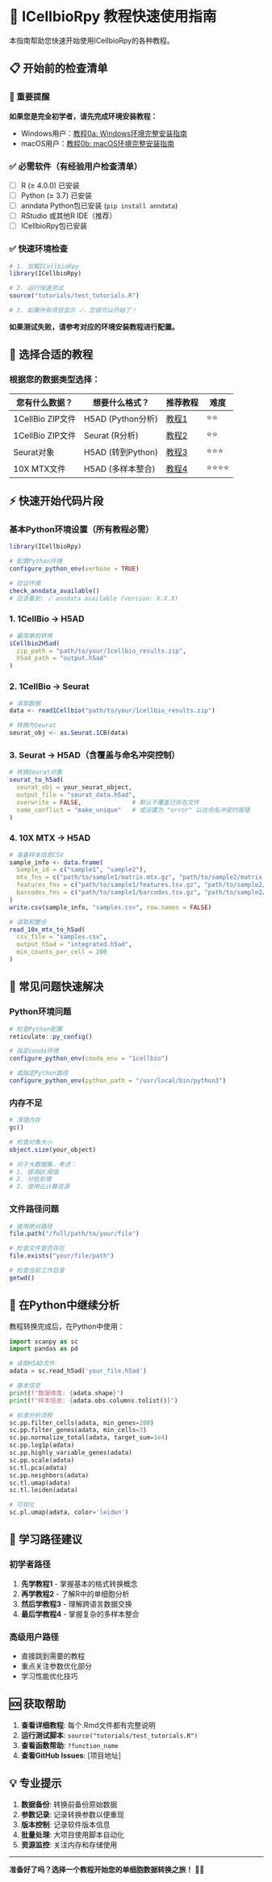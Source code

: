 # 🚀 ICellbioRpy 教程快速使用指南

本指南帮助您快速开始使用ICellbioRpy的各种教程。

## 📋 开始前的检查清单

### 🚨 重要提醒
**如果您是完全初学者，请先完成环境安装教程：**
- Windows用户：[教程0a: Windows环境完整安装指南](tutorial_0_environment_setup_windows.md)
- macOS用户：[教程0b: macOS环境完整安装指南](tutorial_0_environment_setup_macos.md)

### ✅ 必需软件（有经验用户检查清单）
- [ ] R (≥ 4.0.0) 已安装
- [ ] Python (≥ 3.7) 已安装  
- [ ] anndata Python包已安装 (`pip install anndata`)
- [ ] RStudio 或其他R IDE（推荐）
- [ ] ICellbioRpy包已安装

### ✅ 快速环境检查
```r
# 1. 加载ICellbioRpy
library(ICellbioRpy)

# 2. 运行快速测试
source("tutorials/test_tutorials.R")

# 3. 如果所有项目显示 ✓，您就可以开始了！
```

**如果测试失败，请参考对应的环境安装教程进行配置。**

## 🎯 选择合适的教程

### 根据您的数据类型选择：

| 您有什么数据？ | 想要什么格式？ | 推荐教程 | 难度 |
|---------------|---------------|----------|------|
| 1CellBio ZIP文件 | H5AD (Python分析) | [教程1](tutorial_1_1cellbio_to_h5ad.md) | ⭐⭐ |
| 1CellBio ZIP文件 | Seurat (R分析) | [教程2](tutorial_2_1cellbio_to_seurat.md) | ⭐⭐ |
| Seurat对象 | H5AD (转到Python) | [教程3](tutorial_3_seurat_to_h5ad.md) | ⭐⭐⭐ |
| 10X MTX文件 | H5AD (多样本整合) | [教程4](tutorial_4_10x_mtx_to_h5ad.md) | ⭐⭐⭐⭐ |

## ⚡ 快速开始代码片段

### 基本Python环境设置（所有教程必需）
```r
library(ICellbioRpy)

# 配置Python环境
configure_python_env(verbose = TRUE)

# 验证环境
check_anndata_available()
# 应该看到: ✓ anndata available (version: X.X.X)
```

### 1. 1CellBio → H5AD
```r
# 最简单的转换
iCellbio2H5ad(
  zip_path = "path/to/your/1cellbio_results.zip",
  h5ad_path = "output.h5ad"
)
```

### 2. 1CellBio → Seurat
```r
# 读取数据
data <- read1Cellbio("path/to/your/1cellbio_results.zip")

# 转换为Seurat
seurat_obj <- as.Seurat.1CB(data)
```

### 3. Seurat → H5AD（含覆盖与命名冲突控制）
```r
# 转换Seurat对象
seurat_to_h5ad(
  seurat_obj = your_seurat_object,
  output_file = "seurat_data.h5ad",
  overwrite = FALSE,              # 默认不覆盖已存在文件
  name_conflict = "make_unique"   # 或设置为 "error" 以在命名冲突时报错
)
```

### 4. 10X MTX → H5AD
```r
# 准备样本信息CSV
sample_info <- data.frame(
  Sample_id = c("sample1", "sample2"),
  mtx_fns = c("path/to/sample1/matrix.mtx.gz", "path/to/sample2/matrix.mtx.gz"),
  features_fns = c("path/to/sample1/features.tsv.gz", "path/to/sample2/features.tsv.gz"),
  barcodes_fns = c("path/to/sample1/barcodes.tsv.gz", "path/to/sample2/barcodes.tsv.gz")
)
write.csv(sample_info, "samples.csv", row.names = FALSE)

# 读取和整合
read_10x_mtx_to_h5ad(
  csv_file = "samples.csv",
  output_h5ad = "integrated.h5ad",
  min_counts_per_cell = 200
)
```

## 🔧 常见问题快速解决

### Python环境问题
```r
# 检查Python配置
reticulate::py_config()

# 指定conda环境
configure_python_env(conda_env = "1cellbio")

# 或指定Python路径
configure_python_env(python_path = "/usr/local/bin/python3")
```

### 内存不足
```r
# 清理内存
gc()

# 检查对象大小
object.size(your_object)

# 对于大数据集，考虑：
# 1. 提高QC阈值
# 2. 分批处理
# 3. 使用云计算资源
```

### 文件路径问题
```r
# 使用绝对路径
file.path("/full/path/to/your/file")

# 检查文件是否存在
file.exists("your/file/path")

# 检查当前工作目录
getwd()
```

## 🐍 在Python中继续分析

教程转换完成后，在Python中使用：

```python
import scanpy as sc
import pandas as pd

# 读取H5AD文件
adata = sc.read_h5ad('your_file.h5ad')

# 基本信息
print(f"数据维度: {adata.shape}")
print(f"样本信息: {adata.obs.columns.tolist()}")

# 标准分析流程
sc.pp.filter_cells(adata, min_genes=200)
sc.pp.filter_genes(adata, min_cells=3)
sc.pp.normalize_total(adata, target_sum=1e4)
sc.pp.log1p(adata)
sc.pp.highly_variable_genes(adata)
sc.pp.scale(adata)
sc.tl.pca(adata)
sc.pp.neighbors(adata)
sc.tl.umap(adata)
sc.tl.leiden(adata)

# 可视化
sc.pl.umap(adata, color='leiden')
```

## 📖 学习路径建议

### 初学者路径
1. **先学教程1** - 掌握基本的格式转换概念
2. **再学教程2** - 了解R中的单细胞分析
3. **然后学教程3** - 理解跨语言数据交换
4. **最后学教程4** - 掌握复杂的多样本整合

### 高级用户路径
- 直接跳到需要的教程
- 重点关注参数优化部分
- 学习性能优化技巧

## 🆘 获取帮助

1. **查看详细教程**: 每个.Rmd文件都有完整说明
2. **运行测试脚本**: `source("tutorials/test_tutorials.R")`
3. **查看函数帮助**: `?function_name`
4. **查看GitHub Issues**: [项目地址]

## 💡 专业提示

1. **数据备份**: 转换前备份原始数据
2. **参数记录**: 记录转换参数以便重现
3. **版本控制**: 记录软件版本信息
4. **批量处理**: 大项目使用脚本自动化
5. **资源监控**: 关注内存和存储使用

---

**准备好了吗？选择一个教程开始您的单细胞数据转换之旅！** 🧬✨